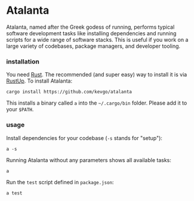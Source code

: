 # Atalanta

Atalanta, named after the Greek godess of running, performs typical software
development tasks like installing dependencies and running scripts for a wide
range of software stacks. This is useful if you work on a large variety of
codebases, package managers, and developer tooling.

### installation

You need [Rust](https://www.rust-lang.org). The recommended (and super easy) way
to install it is via [RustUp](https://rustup.rs). To install Atalanta:

```
cargo install https://github.com/kevgo/atalanta
```

This installs a binary called `a` into the `~/.cargo/bin` folder. Please add it
to your `$PATH`.

### usage

Install dependencies for your codebase (`-s` stands for "setup"):

```
a -s
```

Running Atalanta without any parameters shows all available tasks:

```
a
```

Run the `test` script defined in `package.json`:

```
a test
```
